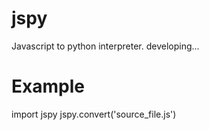 # jspy
Javascript to python interpreter.
developing...

# Example
   
   import jspy
   jspy.convert('source_file.js')
